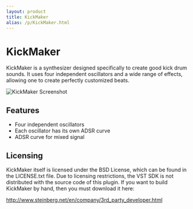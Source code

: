 ```yaml
---
layout: product
title: KickMaker
alias: /p/KickMaker.html
---
```


KickMaker
=========

KickMaker is a synthesizer designed specifically to create good kick drum
sounds. It uses four independent oscillators and a wide range of effects,
allowing one to create perfectly customized beats.

![KickMaker Screenshot](http://static.teragonaudio.com/ta_kickmaker.jpg)

Features
--------

* Four independent oscillators
* Each oscillator has its own ADSR curve
* ADSR curve for mixed signal

Licensing
---------

KickMaker itself is licensed under the BSD License, which can be found in the
LICENSE.txt file. Due to licensing restrictions, the VST SDK is not
distributed with the source code of this plugin. If you want to build
KickMaker by hand, then you must download it here:

http://www.steinberg.net/en/company/3rd_party_developer.html
